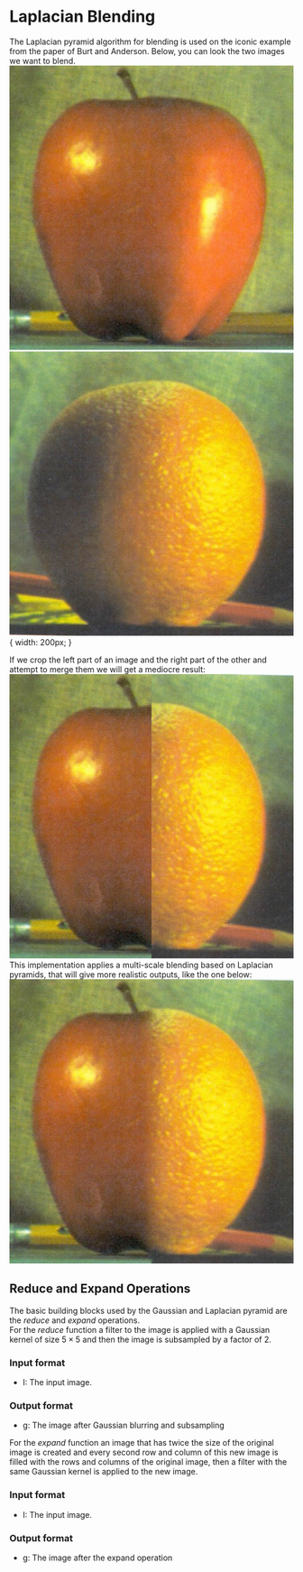 # Laplacian Blending

The Laplacian pyramid algorithm for blending is used on the iconic example from the paper of Burt and Anderson. Below, you can look the two images we want to blend.<br />
![apple,50%](apple.png) ![orange](orange.png){ width: 200px; }<br />

If we crop the left part of an image and the right part of the other and attempt to merge them we will get a mediocre result:<br />
![img1](img1.png)<br />
This implementation applies a multi-scale blending based on Laplacian pyramids, that will give more realistic outputs, like the one below:<br />
![img2](img2.png)

## Reduce and Expand Operations
The basic building blocks used by the Gaussian and Laplacian pyramid are the *reduce* and *expand* operations.<br />
For the *reduce* function a filter to the image is applied with a Gaussian kernel of size $5\times 5$ and then the image is subsampled by a factor of 2.

### Input format
- I: The input image.

### Output format
- g: The image after Gaussian blurring and subsampling

For the *expand* function an image that has twice the size of the original image is created and every second row and column of this new image is filled with the rows and columns of the original image, then a filter with the same Gaussian kernel is applied to the new image.

### Input format
- I: The input image.

### Output format
- g: The image after the expand operation

